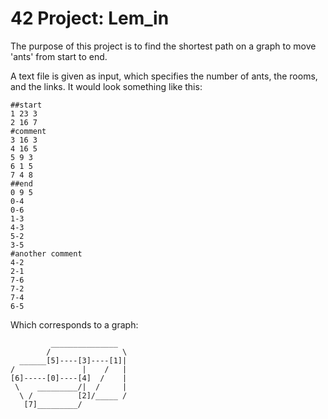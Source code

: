 # 42 Project: Lem_in

The purpose of this project is to find the shortest path on a graph to move 'ants' from start to end.

A text file is given as input, which specifies the number of ants, the rooms, and the links. It would look something like this:

```
##start
1 23 3
2 16 7
#comment
3 16 3
4 16 5
5 9 3
6 1 5
7 4 8
##end
0 9 5
0-4
0-6
1-3
4-3
5-2
3-5
#another comment
4-2
2-1
7-6
7-2
7-4
6-5
```
Which corresponds to a graph:

```
         _______________
        /                \
  ______[5]----[3]----[1]|
/               |    /   |
[6]-----[0]----[4]  /    |
 \    _________/|  /     |
  \ /          [2]/_____ /
   [7]_________/
```
